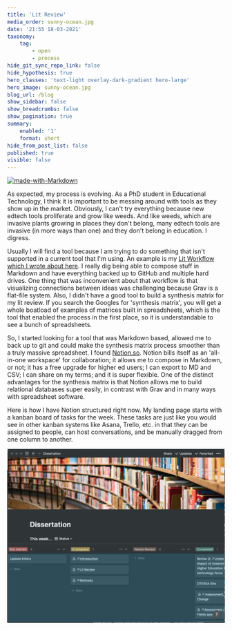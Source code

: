```yaml
---
title: 'Lit Review'
media_order: sunny-ocean.jpg
date: '21:55 18-03-2021'
taxonomy:
    tag:
        - open
        - process
hide_git_sync_repo_link: false
hide_hypothesis: true
hero_classes: 'text-light overlay-dark-gradient hero-large'
hero_image: sunny-ocean.jpg
blog_url: /blog
show_sidebar: false
show_breadcrumbs: false
show_pagination: true
summary:
    enabled: '1'
    format: short
hide_from_post_list: false
published: true
visible: false
---
```


[![made-with-Markdown](https://img.shields.io/badge/Made%20with-Markdown-1f425f.svg)](http://commonmark.org)

As expected, my process is evolving. As a PhD student in Educational Technology, I think it is important to be messing around with tools as they show up in the market. Obviously, I can't try everything because new edtech tools proliferate and grow like weeds. And like weeds, which are invasive plants growing in places they don't belong, many edtech tools are invasive (in more ways than one) and they don't belong in education. I digress.

Usually I will find a tool because I am trying to do something that isn't supported in a current tool that I'm using. An example is my [Lit Workflow which I wrote about here](https://madland.ca/blog/lit-workflow). I really dig being able to compose stuff in Markdown and have everything backed up to GitHub and multiple hard drives. One thing that was inconvenient about that workflow is that visualizing connections between ideas was challenging because Grav is a flat-file system. Also, I didn't have a good tool to build a synthesis matrix for my lit review. If you search the Googles for 'synthesis matrix', you will get a whole boatload of examples of matrices built in spreadsheets, which is the tool that enabled the process in the first place, so it is understandable to see a bunch of spreadsheets.

So, I started looking for a tool that was Markdown based, allowed me to back up to git and could make the synthesis matrix process smoother than a truly massive spreadsheet. I found [Notion.so](https://notion.so). Notion bills itself as an 'all-in-one workspace' for collaboration; it allows me to compose in Markdown, or not; it has a free upgrade for higher ed users; I can export to MD and CSV; I can share on my terms; and it is super flexible. One of the distinct advantages for the synthesis matrix is that Notion allows me to build relational databases super easily, in contrast with Grav and in many ways with spreadsheet software.

Here is how I have Notion structured right now. My landing page starts with a kanban board of tasks for the week. These tasks are just like you would see in other kanban systems like Asana, Trello, etc. in that they can be assigned to people, can host conversations, and be manually dragged from one column to another.

![alt-text](kanban.png "screenshot of the kanban board at the top of my landing page in Notion")
